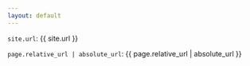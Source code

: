 ```yaml
---
layout: default
---
```


`site.url`: {{ site.url }}

`page.relative_url | absolute_url`: {{ page.relative_url | absolute_url }}
